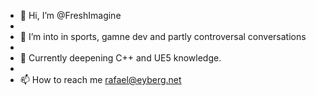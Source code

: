 - 👋 Hi, I’m @FreshImagine
- 
- 👀 I’m into in sports, gamne dev and partly controversal conversations
- 
- 🌱 Currently deepening C++ and UE5 knowledge. 
-
- 📫 How to reach me rafael@eyberg.net

<!---
FreshImagine/FreshImagine is a ✨ special ✨ repository because its `README.md` (this file) appears on your GitHub profile.
You can click the Preview link to take a look at your changes.
--->
